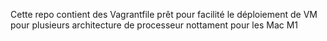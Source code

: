 Cette repo contient des Vagrantfile prêt pour facilité le déploiement de VM pour plusieurs architecture de processeur nottament pour les Mac M1